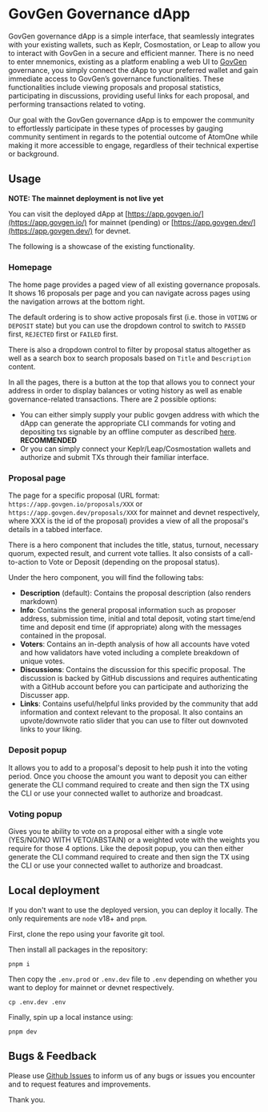 # GovGen Governance dApp

GovGen governance dApp is a simple interface, that seamlessly integrates with your existing wallets, such as Keplr, Cosmostation, or Leap to allow you to interact with GovGen in a secure and efficient manner. There is no need to enter mnemonics, existing as a platform enabling a web UI to [GovGen](https://govgen.io) governance, you simply connect the dApp to your preferred wallet and gain immediate access to GovGen’s governance functionalities. These functionalities include viewing proposals and proposal statistics, participating in discussions, providing useful links for each proposal, and performing transactions related to voting.

Our goal with the GovGen governance dApp is to empower the community to effortlessly participate in these types of processes by gauging community sentiment in regards to the potential outcome of AtomOne while making it more accessible to engage, regardless of their technical expertise or background.

## Usage

**NOTE: The mainnet deployment is not live yet**

You can visit the deployed dApp at [https://app.govgen.io/](https://app.govgen.io/) for mainnet (pending) or [https://app.govgen.dev/](https://app.govgen.dev/) for devnet.

The following is a showcase of the existing functionality.

### Homepage

The home page provides a paged view of all existing governance proposals. It shows 16 proposals per page and you can navigate across pages using the navigation arrows at the bottom right.

The default ordering is to show active proposals first (i.e. those in `VOTING` or `DEPOSIT` state) but you can use the dropdown control to switch to `PASSED` first, `REJECTED` first or `FAILED` first.

There is also a dropdown control to filter by proposal status altogether as well as a search box to search proposals based on `Title` and `Description` content.

In all the pages, there is a button at the top that allows you to connect your address in order to display balances or voting history as well as enable governance-related transactions. There are 2 possible options:
- You can either simply supply your public govgen address with which the dApp can generate the appropriate CLI commands for voting and depositing txs signable by an offline computer as described [here](https://github.com/atomone-hub/govgen-proposals/blob/main/submit-tx-securely.md). **RECOMMENDED**
- Or you can simply connect your Keplr/Leap/Cosmostation wallets and authorize and submit TXs through their familiar interface.

### Proposal page

The page for a specific proposal (URL format: `https://app.govgen.io/proposals/XXX` or `https://app.govgen.dev/proposals/XXX` for mainnet and devnet respectively, where XXX is the id of the proposal) provides a view of all the proposal's details in a tabbed interface.

There is a hero component that includes the title, status, turnout, necessary quorum, expected result, and current vote tallies. It also consists of a call-to-action to Vote or Deposit (depending on the proposal status).

Under the hero component, you will find the following tabs:

- **Description** (default): Contains the proposal description (also renders markdown)
- **Info**: Contains the general proposal information such as proposer address, submission time, initial and total deposit, voting start time/end time and deposit end time (if appropriate) along with the messages contained in the proposal.
- **Voters**: Contains an in-depth analysis of how all accounts have voted and how validators have voted including a complete breakdown of unique votes.
- **Discussions**: Contains the discussion for this specific proposal. The discussion is backed by GitHub discussions and requires authenticating with a GitHub account before you can participate and authorizing the Discusser app.
- **Links**: Contains useful/helpful links provided by the community that add information and context relevant to the proposal. It also contains an upvote/downvote ratio slider that you can use to filter out downvoted links to your liking.

### Deposit popup

It allows you to add to a proposal's deposit to help push it into the voting period. Once you choose the amount you want to deposit you can either generate the CLI command required to create and then sign the TX using the CLI or use your connected wallet to authorize and broadcast.

### Voting popup

Gives you te ability to vote on a proposal either with a single vote (YES/NO/NO WITH VETO/ABSTAIN) or a weighted vote with the weights you require for those 4 options. Like the deposit popup, you can then either generate the CLI command required to create and then sign the TX using the CLI or use your connected wallet to authorize and broadcast.

## Local deployment

If you don't want to use the deployed version, you can deploy it locally. The only requirements are `node` v18+ and `pnpm`.

First, clone the repo using your favorite git tool.

Then install all packages in the repository:

```
pnpm i
```

Then copy the `.env.prod` or `.env.dev` file to `.env` depending on whether you want to deploy for mainnet or devnet respectively.

```
cp .env.dev .env
```

Finally, spin up a local instance using:

```
pnpm dev
```

## Bugs & Feedback

Please use [Github Issues](https://github.com/allinbits/govgen-governance-dapp/issues) to inform us of any bugs or issues you encounter and to request features and improvements.

Thank you.